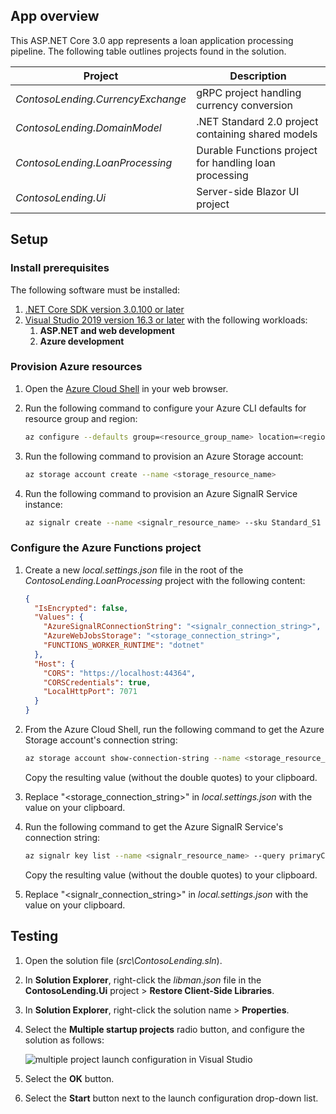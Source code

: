 ## App overview

This ASP.NET Core 3.0 app represents a loan application processing pipeline. The following table outlines projects found in the solution.

|Project						  |Description											 |
|---------------------------------|------------------------------------------------------|
|*ContosoLending.CurrencyExchange*|gRPC project handling currency conversion			 |
|*ContosoLending.DomainModel*	  |.NET Standard 2.0 project containing shared models	 |
|*ContosoLending.LoanProcessing*  |Durable Functions project for handling loan processing|
|*ContosoLending.Ui*			  |Server-side Blazor UI project						 |

## Setup

### Install prerequisites

The following software must be installed:

1. [.NET Core SDK version 3.0.100 or later](https://dotnet.microsoft.com/download/dotnet-core/3.0)
1. [Visual Studio 2019 version 16.3 or later](https://visualstudio.microsoft.com/downloads/) with the following workloads:
	1. **ASP.NET and web development**
	1. **Azure development**

### Provision Azure resources

1. Open the [Azure Cloud Shell](https://shell.azure.com) in your web browser.

1. Run the following command to configure your Azure CLI defaults for resource group and region:

	```bash
	az configure --defaults group=<resource_group_name> location=<region_name>
	```

1. Run the following command to provision an Azure Storage account:

	```bash
	az storage account create --name <storage_resource_name>
	```

1. Run the following command to provision an Azure SignalR Service instance:

	```bash
	az signalr create --name <signalr_resource_name> --sku Standard_S1 --service-mode Serverless
	```

### Configure the Azure Functions project

1. Create a new *local.settings.json* file in the root of the *ContosoLending.LoanProcessing* project with the following content:

	```json
	{
	  "IsEncrypted": false,
	  "Values": {
		"AzureSignalRConnectionString": "<signalr_connection_string>",
		"AzureWebJobsStorage": "<storage_connection_string>",
		"FUNCTIONS_WORKER_RUNTIME": "dotnet"
	  },
	  "Host": {
		"CORS": "https://localhost:44364",
		"CORSCredentials": true,
		"LocalHttpPort": 7071
	  }
	}
	```

1. From the Azure Cloud Shell, run the following command to get the Azure Storage account's connection string:

	```bash
	az storage account show-connection-string --name <storage_resource_name> --query connectionString
	```

	Copy the resulting value (without the double quotes) to your clipboard.

1. Replace "&lt;storage_connection_string&gt;" in *local.settings.json* with the value on your clipboard.

1. Run the following command to get the Azure SignalR Service's connection string:

	```bash
	az signalr key list --name <signalr_resource_name> --query primaryConnectionString
	```

	Copy the resulting value (without the double quotes) to your clipboard.

1. Replace "&lt;signalr_connection_string&gt;" in *local.settings.json* with the value on your clipboard.

## Testing

1. Open the solution file (*src\ContosoLending.sln*).
1. In **Solution Explorer**, right-click the *libman.json* file in the **ContosoLending.Ui** project > **Restore Client-Side Libraries**.
1. In **Solution Explorer**, right-click the solution name > **Properties**.
1. Select the **Multiple startup projects** radio button, and configure the solution as follows:

	![multiple project launch configuration in Visual Studio](https://user-images.githubusercontent.com/10702007/68152936-39716780-ff0a-11e9-9f62-babf2267ef77.png)

1. Select the **OK** button.
1. Select the **Start** button next to the **<Multiple Startup Projects>** launch configuration drop-down list.
